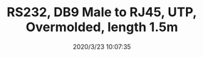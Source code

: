 ﻿---
layout: post 
title: RS232, DB9 Male to RJ45, UTP, Overmolded, length 1.5m
tags: DB9
categories: wire-harness
overview: RS232, DB9 Male to RJ45, UTP, Overmolded, length 1.5m
series: 
part_number: KR23
thumb_img: static/202003/288-thumb-20200323180813.jpg
image: static/202003/288-20200323180813.jpg
date: 2020/3/23 10:07:35
---




